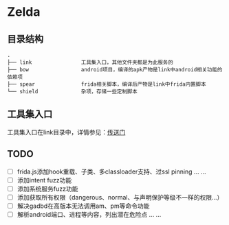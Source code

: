 # Zelda

## 目录结构

```tree
.
├── link                工具集入口，其他文件夹都是为此服务的
├── bow                 android项目，编译的apk产物是link中android相关功能的依赖项
├── spear               frida相关脚本，编译后产物是link中frida内置脚本
└── shield              杂项，存储一些定制脚本
```

## 工具集入口

工具集入口在link目录中，详情参见：[传送门](link/README.md)

## TODO

- [ ] frida.js添加hook重载、子类、多classloader支持、过ssl pinning ... ...
- [ ] 添加intent fuzz功能
- [ ] 添加系统服务fuzz功能
- [ ] 添加获取所有权限（dangerous、normal、与声明保护等级不一样的权限...）
- [ ] 解决gadbd在高版本无法调用am、pm等命令功能
- [ ] 解析android端口、进程等内容，列出潜在危险点 ... ...
